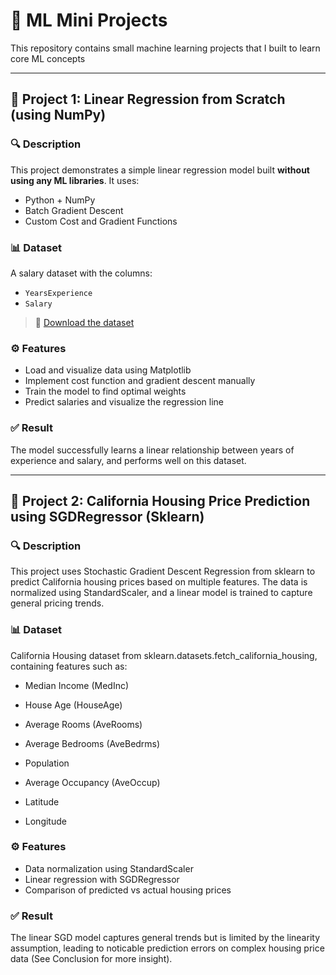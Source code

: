 # 🧠 ML Mini Projects

This repository contains small machine learning projects that I built to learn core ML concepts

---

## 📌 Project 1: Linear Regression from Scratch (using NumPy)

### 🔍 Description
This project demonstrates a simple linear regression model built **without using any ML libraries**. It uses:

- Python + NumPy
- Batch Gradient Descent
- Custom Cost and Gradient Functions

### 📊 Dataset
A salary dataset with the columns:
- `YearsExperience`
- `Salary`

> 💾 [Download the dataset](https://www.kaggle.com/datasets/abhishek14398/salary-dataset-simple-linear-regression)

### ⚙️ Features
- Load and visualize data using Matplotlib
- Implement cost function and gradient descent manually
- Train the model to find optimal weights
- Predict salaries and visualize the regression line

### ✅ Result
The model successfully learns a linear relationship between years of experience and salary, and performs well on this dataset. 

---

## 📌 Project 2: California Housing Price Prediction using SGDRegressor (Sklearn)

### 🔍 Description
This project uses Stochastic Gradient Descent Regression from sklearn to predict California housing prices based on multiple features. The data is normalized using StandardScaler, and a linear model is trained to capture general pricing trends.


### 📊 Dataset
California Housing dataset from sklearn.datasets.fetch_california_housing, containing features such as:

- Median Income (MedInc)

- House Age (HouseAge)

- Average Rooms (AveRooms)

- Average Bedrooms (AveBedrms)

- Population

- Average Occupancy (AveOccup)

- Latitude

- Longitude

### ⚙️ Features
- Data normalization using StandardScaler
- Linear regression with SGDRegressor
- Comparison of predicted vs actual housing prices

### ✅ Result
The linear SGD model captures general trends but is limited by the linearity assumption, leading to noticable prediction errors on complex housing price data (See Conclusion for more insight).
